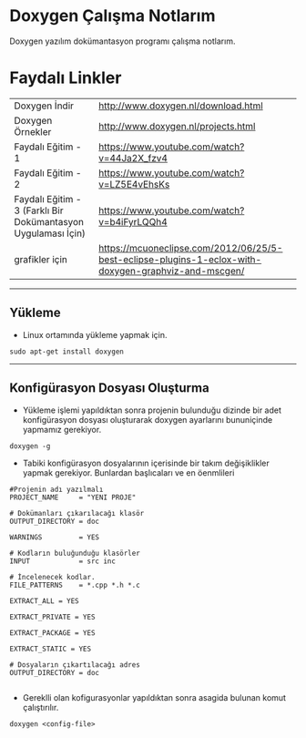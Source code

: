 # Doxygen Çalışma Notlarım
Doxygen yazılım dokümantasyon programı çalışma notlarım. 

# Faydalı Linkler
|||
|---|---|
|Doxygen İndir|http://www.doxygen.nl/download.html|
|Doxygen Örnekler|http://www.doxygen.nl/projects.html|
|Faydalı Eğitim - 1|https://www.youtube.com/watch?v=44Ja2X_fzv4|
|Faydalı Eğitim - 2|https://www.youtube.com/watch?v=LZ5E4vEhsKs|
|Faydalı Eğitim - 3 (Farklı Bir Dokümantasyon Uygulaması İçin)|https://www.youtube.com/watch?v=b4iFyrLQQh4|
|grafikler için|https://mcuoneclipse.com/2012/06/25/5-best-eclipse-plugins-1-eclox-with-doxygen-graphviz-and-mscgen/|

---
## Yükleme 
 - Linux ortamında yükleme yapmak için.
 ```
 sudo apt-get install doxygen
 ```
---
 ## Konfigürasyon Dosyası Oluşturma
 - Yükleme işlemi yapıldıktan sonra projenin bulunduğu dizinde bir adet konfigürasyon dosyası oluşturarak doxygen ayarlarını bununiçinde yapmamız gerekiyor.
 ```
 doxygen -g 
 ```
 - Tabiki konfigürasyon dosyalarının içerisinde bir takım değişiklikler yapmak gerekiyor. Bunlardan başlıcaları ve en öenmlileri
 
 ```
 #Projenin adı yazılmalı
 PROJECT_NAME     = "YENI PROJE"
 
 # Dokümanları çıkarılacağı klasör
 OUTPUT_DIRECTORY = doc
 
 WARNINGS         = YES
 
 # Kodların buluğunduğu klasörler
 INPUT            = src inc
 
 # İncelenecek kodlar.
 FILE_PATTERNS    = *.cpp *.h *.c
  
 EXTRACT_ALL = YES
 
 EXTRACT_PRIVATE = YES
 
 EXTRACT_PACKAGE = YES
 
 EXTRACT_STATIC = YES
 
 # Dosyaların çıkartılacağı adres
 OUTPUT_DIRECTORY = doc
 
 
 ```
 
 - Gereklli olan kofigurasyonlar yapıldıktan sonra asagida bulunan komut çalıştırılır.
 
 ```
 doxygen <config-file>
 ```
 
 
 
